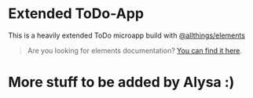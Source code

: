 # Extended ToDo-App

This is a heavily extended ToDo microapp build with [@allthings/elements](https://github.com/allthings/elements)

> Are you looking for elements documentation? [You can find it here](https://developers.allthings.me/elements/).

# More stuff to be added by Alysa :)
